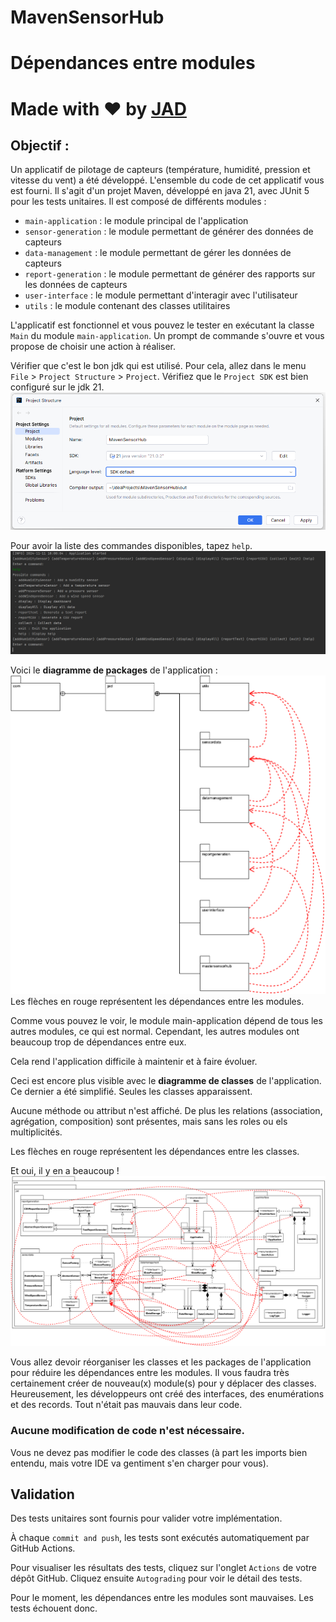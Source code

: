 # MavenSensorHub

# Dépendances entre modules

# Made with ❤️ by [JAD](mailto:jeanaymeric@gmail.com)

## Objectif :

Un applicatif de pilotage de capteurs (température, humidité, pression et vitesse du vent) a été développé.
L'ensemble du code de cet applicatif vous est fourni.
Il s'agit d'un projet Maven, développé en java 21, avec JUnit 5 pour les tests unitaires.
Il est composé de différents modules :

- `main-application` : le module principal de l'application
- `sensor-generation` : le module permettant de générer des données de capteurs
- `data-management` : le module permettant de gérer les données de capteurs
- `report-generation` : le module permettant de générer des rapports sur les données de capteurs
- `user-interface` : le module permettant d'interagir avec l'utilisateur
- `utils` : le module contenant des classes utilitaires

L'applicatif est fonctionnel et vous pouvez le tester en exécutant la classe `Main` du module `main-application`.
Un prompt de commande s'ouvre et vous propose de choisir une action à réaliser.

Vérifier que c'est le bon jdk qui est utilisé. Pour cela, allez dans le menu `File` > `Project Structure` > `Project`.
Vérifiez que le `Project SDK` est bien configuré sur le jdk 21.
![Vérification du jdk](./config-jdk-21.png)

Pour avoir la liste des commandes disponibles, tapez `help`.
![Prompt de l'application](./maven-sensor-hub-prompt.png)

Voici le **diagramme de packages** de l'application :
![Diagramme de packages](./maven-sensor-hub-diagramme-packages.png)
Les flèches en rouge représentent les dépendances entre les modules.

Comme vous pouvez le voir, le module main-application dépend de tous les autres modules, ce qui est normal.
Cependant, les autres modules ont beaucoup trop de dépendances entre eux.

Cela rend l'application difficile à maintenir et à faire évoluer.

Ceci est encore plus visible avec le **diagramme de classes** de l'application. Ce dernier a été simplifié. Seules les
classes apparaissent.

Aucune méthode ou attribut n'est affiché. De plus les relations (association, agrégation, composition) sont présentes,
mais sans les roles ou els multiplicités.

Les flèches en rouge représentent les dépendances entre les classes.

Et oui, il y en a beaucoup !
![Diagramme de classes](./maven-sensor-hub-diagramme-classes.png)

Vous allez devoir réorganiser les classes et les packages de l'application pour réduire les dépendances entre les
modules.
Il vous faudra très certainement créer de nouveau(x) module(s) pour y déplacer des classes.
Heureusement, les développeurs ont créé des interfaces, des enumérations et des records. Tout n'était pas mauvais dans
leur code.

### Aucune modification de code n'est nécessaire.

Vous ne devez pas modifier le code des classes (à part les imports
bien
entendu, mais votre IDE va gentiment s'en charger pour vous).

## Validation

Des tests unitaires sont fournis pour valider votre implémentation.

À chaque `commit and push`, les tests sont exécutés automatiquement par GitHub Actions.

Pour visualiser les résultats des tests, cliquez sur l'onglet `Actions` de votre dépôt GitHub.
Cliquez ensuite `Autograding` pour voir le détail des tests.

Pour le moment, les dépendances entre les modules sont mauvaises. Les tests échouent donc.
